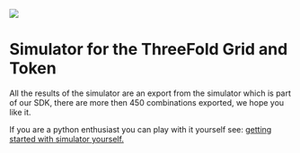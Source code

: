 ![](https://wiki.threefold.io/img/tf_tde_intro.png)

# Simulator for the ThreeFold Grid and Token

All the results of the simulator are an export from the simulator which is part of our SDK, there are more then 450 combinations exported, we hope you like it.

If you are a python enthusiast you can play with it yourself see: [getting started with simulator yourself.](farming_simulate.md)

